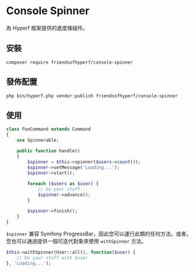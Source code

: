 # Console Spinner

為 Hyperf 框架提供的進度條組件。

## 安裝

```shell
composer require friendsofhyperf/console-spinner
```

## 發佈配置

```shell
php bin/hyperf.php vendor:publish friendsofhyperf/console-spinner
```

## 使用

```php
class FooCommand extends Command
{
    use Spinnerable;

    public function handle()
    {
        $spinner = $this->spinner($users->count());
        $spinner->setMessage('Loading...');
        $spinner->start();
        
        foreach ($users as $user) {
            // Do your stuff...
            $spinner->advance();
        }

        $spinner->finish();
    }
}
```

`$spinner` 兼容 Symfony ProgressBar，因此您可以運行此類的任何方法。或者，您也可以通過提供一個可迭代對象來使用 `withSpinner` 方法。

```php
$this->withSpinner(User::all(), function($user) {
    // Do your stuff with $user
}, 'Loading...');
```
